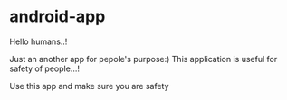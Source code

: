 # android-app

Hello humans..!

Just an another app for pepole's purpose:)
This application is useful for safety of people...!
 
Use this app and make sure you are safety
